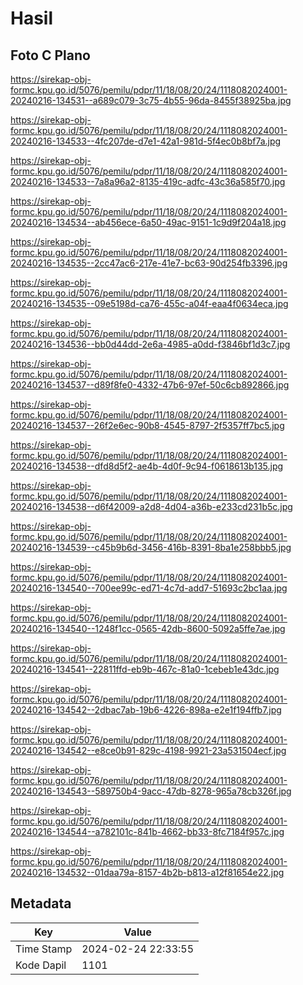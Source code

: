 # Hasil

## Foto C Plano

https://sirekap-obj-formc.kpu.go.id/5076/pemilu/pdpr/11/18/08/20/24/1118082024001-20240216-134531--a689c079-3c75-4b55-96da-8455f38925ba.jpg

https://sirekap-obj-formc.kpu.go.id/5076/pemilu/pdpr/11/18/08/20/24/1118082024001-20240216-134533--4fc207de-d7e1-42a1-981d-5f4ec0b8bf7a.jpg

https://sirekap-obj-formc.kpu.go.id/5076/pemilu/pdpr/11/18/08/20/24/1118082024001-20240216-134533--7a8a96a2-8135-419c-adfc-43c36a585f70.jpg

https://sirekap-obj-formc.kpu.go.id/5076/pemilu/pdpr/11/18/08/20/24/1118082024001-20240216-134534--ab456ece-6a50-49ac-9151-1c9d9f204a18.jpg

https://sirekap-obj-formc.kpu.go.id/5076/pemilu/pdpr/11/18/08/20/24/1118082024001-20240216-134535--2cc47ac6-217e-41e7-bc63-90d254fb3396.jpg

https://sirekap-obj-formc.kpu.go.id/5076/pemilu/pdpr/11/18/08/20/24/1118082024001-20240216-134535--09e5198d-ca76-455c-a04f-eaa4f0634eca.jpg

https://sirekap-obj-formc.kpu.go.id/5076/pemilu/pdpr/11/18/08/20/24/1118082024001-20240216-134536--bb0d44dd-2e6a-4985-a0dd-f3846bf1d3c7.jpg

https://sirekap-obj-formc.kpu.go.id/5076/pemilu/pdpr/11/18/08/20/24/1118082024001-20240216-134537--d89f8fe0-4332-47b6-97ef-50c6cb892866.jpg

https://sirekap-obj-formc.kpu.go.id/5076/pemilu/pdpr/11/18/08/20/24/1118082024001-20240216-134537--26f2e6ec-90b8-4545-8797-2f5357ff7bc5.jpg

https://sirekap-obj-formc.kpu.go.id/5076/pemilu/pdpr/11/18/08/20/24/1118082024001-20240216-134538--dfd8d5f2-ae4b-4d0f-9c94-f0618613b135.jpg

https://sirekap-obj-formc.kpu.go.id/5076/pemilu/pdpr/11/18/08/20/24/1118082024001-20240216-134538--d6f42009-a2d8-4d04-a36b-e233cd231b5c.jpg

https://sirekap-obj-formc.kpu.go.id/5076/pemilu/pdpr/11/18/08/20/24/1118082024001-20240216-134539--c45b9b6d-3456-416b-8391-8ba1e258bbb5.jpg

https://sirekap-obj-formc.kpu.go.id/5076/pemilu/pdpr/11/18/08/20/24/1118082024001-20240216-134540--700ee99c-ed71-4c7d-add7-51693c2bc1aa.jpg

https://sirekap-obj-formc.kpu.go.id/5076/pemilu/pdpr/11/18/08/20/24/1118082024001-20240216-134540--1248f1cc-0565-42db-8600-5092a5ffe7ae.jpg

https://sirekap-obj-formc.kpu.go.id/5076/pemilu/pdpr/11/18/08/20/24/1118082024001-20240216-134541--22811ffd-eb9b-467c-81a0-1cebeb1e43dc.jpg

https://sirekap-obj-formc.kpu.go.id/5076/pemilu/pdpr/11/18/08/20/24/1118082024001-20240216-134542--2dbac7ab-19b6-4226-898a-e2e1f194ffb7.jpg

https://sirekap-obj-formc.kpu.go.id/5076/pemilu/pdpr/11/18/08/20/24/1118082024001-20240216-134542--e8ce0b91-829c-4198-9921-23a531504ecf.jpg

https://sirekap-obj-formc.kpu.go.id/5076/pemilu/pdpr/11/18/08/20/24/1118082024001-20240216-134543--589750b4-9acc-47db-8278-965a78cb326f.jpg

https://sirekap-obj-formc.kpu.go.id/5076/pemilu/pdpr/11/18/08/20/24/1118082024001-20240216-134544--a782101c-841b-4662-bb33-8fc7184f957c.jpg

https://sirekap-obj-formc.kpu.go.id/5076/pemilu/pdpr/11/18/08/20/24/1118082024001-20240216-134532--01daa79a-8157-4b2b-b813-a12f81654e22.jpg


## Metadata

| Key        | Value               |
| ---------- | ------------------- |
| Time Stamp | 2024-02-24 22:33:55 |
| Kode Dapil | 1101                |



